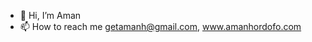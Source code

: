 - 👋 Hi, I’m Aman
- 📫 How to reach me getamanh@gmail.com, www.amanhordofo.com 

<!---
getamano/getamano is a ✨ special ✨ repository because its `README.md` (this file) appears on your GitHub profile.
You can click the Preview link to take a look at your changes.
--->
